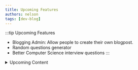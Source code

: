 ```yaml
---
title: Upcoming Features
authors: nelson
tags: [dev-blog]
---
```



:::tip Upcoming Features
- Blogging Admin: Allow people to create their own blogpost.
- Random questions generator
- Better Computer Science interview questions
:::

<details>
<summary>
Upcoming Content
</summary>

*This is limited to this bloggers area of experitize and or interests, if you
want some specific upcoming content you can email to wangnelson2@gmail.com or
posting your own once the blogging admin feature is realeased*

- System Design Interview Questions
- Data Science Interview Questions
- Cyber Security Interview Questions
- Marketing Interview Questions
- Business Case Interview Questions
- Product Management Interview Questions
- Consultancy Interview Questions
- Mechanical Engineering


</details>







